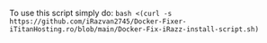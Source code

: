 To use this script simply do:
```bash <(curl -s https://github.com/iRazvan2745/Docker-Fixer-iTitanHosting.ro/blob/main/Docker-Fix-iRazz-install-script.sh)```
